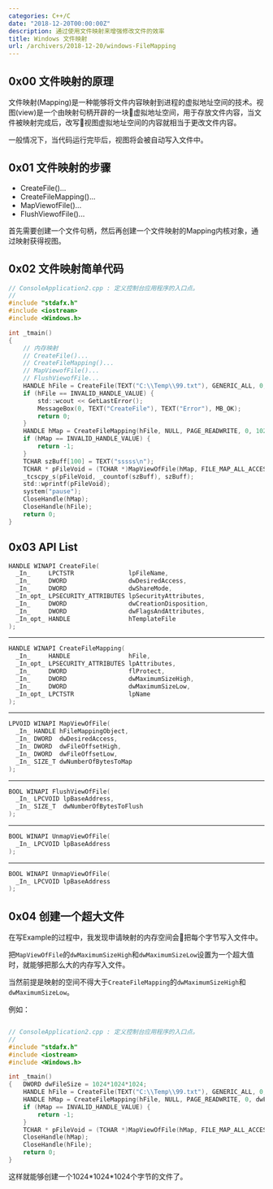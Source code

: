 ```yaml
---
categories: C++/C
date: "2018-12-20T00:00:00Z"
description: 通过使用文件映射来增强修改文件的效率
title: Windows 文件映射
url: /archivers/2018-12-20/windows-FileMapping
---
```


## 0x00 文件映射的原理

文件映射(Mapping)是一种能够将文件内容映射到进程的虚拟地址空间的技术。视图(view)是一个由映射句柄开辟的一块虚拟地址空间，用于存放文件内容，当文件被映射完成后，改写视图虚拟地址空间的内容就相当于更改文件内容。

一般情况下，当代码运行完毕后，视图将会被自动写入文件中。


## 0x01 文件映射的步骤

* CreateFile()...
* CreateFileMapping()...
* MapViewofFile()...
* FlushViewofFile()...

首先需要创建一个文件句柄，然后再创建一个文件映射的Mapping内核对象，通过映射获得视图。

## 0x02 文件映射简单代码

```c
// ConsoleApplication2.cpp : 定义控制台应用程序的入口点。
//
#include "stdafx.h"
#include <iostream>
#include <Windows.h>

int _tmain()
{
	// 内存映射
	// CreateFile()...
	// CreateFileMapping()...
	// MapViewofFile()...
	// FlushViewofFile...
	HANDLE hFile = CreateFile(TEXT("C:\\Temp\\99.txt"), GENERIC_ALL, 0, NULL, OPEN_ALWAYS, FILE_ATTRIBUTE_NORMAL, NULL);
	if (hFile == INVALID_HANDLE_VALUE) {
		std::wcout << GetLastError();
		MessageBox(0, TEXT("CreateFile"), TEXT("Error"), MB_OK);
		return 0;
	}
	HANDLE hMap = CreateFileMapping(hFile, NULL, PAGE_READWRITE, 0, 1024, TEXT("f"));
	if (hMap == INVALID_HANDLE_VALUE) {
		return -1;
	}
	TCHAR szBuff[100] = TEXT("sssss\n");
	TCHAR * pFileVoid = (TCHAR *)MapViewOfFile(hMap, FILE_MAP_ALL_ACCESS, 0, 0, 1024);
	_tcscpy_s(pFileVoid, _countof(szBuff), szBuff);
	std::wprintf(pFileVoid);
	system("pause");
	CloseHandle(hMap);
	CloseHandle(hFile);
    return 0;
}
```

## 0x03 API List

```c
HANDLE WINAPI CreateFile(
  _In_     LPCTSTR               lpFileName,
  _In_     DWORD                 dwDesiredAccess,
  _In_     DWORD                 dwShareMode,
  _In_opt_ LPSECURITY_ATTRIBUTES lpSecurityAttributes,
  _In_     DWORD                 dwCreationDisposition,
  _In_     DWORD                 dwFlagsAndAttributes,
  _In_opt_ HANDLE                hTemplateFile
);
```
-----

```c
HANDLE WINAPI CreateFileMapping(
  _In_     HANDLE                hFile,
  _In_opt_ LPSECURITY_ATTRIBUTES lpAttributes,
  _In_     DWORD                 flProtect,
  _In_     DWORD                 dwMaximumSizeHigh,
  _In_     DWORD                 dwMaximumSizeLow,
  _In_opt_ LPCTSTR               lpName
);
```
----
```c
LPVOID WINAPI MapViewOfFile(
  _In_ HANDLE hFileMappingObject,
  _In_ DWORD  dwDesiredAccess,
  _In_ DWORD  dwFileOffsetHigh,
  _In_ DWORD  dwFileOffsetLow,
  _In_ SIZE_T dwNumberOfBytesToMap
);
```
-----
```c
BOOL WINAPI FlushViewOfFile(
  _In_ LPCVOID lpBaseAddress,
  _In_ SIZE_T  dwNumberOfBytesToFlush
);
```
----
```c
BOOL WINAPI UnmapViewOfFile(
  _In_ LPCVOID lpBaseAddress
);
```
----
```c
BOOL WINAPI UnmapViewOfFile(
  _In_ LPCVOID lpBaseAddress
);
```

## 0x04 创建一个超大文件

在写Example的过程中，我发现申请映射的内存空间会把每个字节写入文件中。

把`MapViewOfFile`的`dwMaximumSizeHigh`和`dwMaximumSizeLow`设置为一个超大值时，就能够把那么大的内存写入文件。

当然前提是映射的空间不得大于`CreateFileMapping`的`dwMaximumSizeHigh`和`dwMaximumSizeLow`。

例如：

```c

// ConsoleApplication2.cpp : 定义控制台应用程序的入口点。
//
#include "stdafx.h"
#include <iostream>
#include <Windows.h>

int _tmain()
{   DWORD dwFileSize = 1024*1024*1024;
	HANDLE hFile = CreateFile(TEXT("C:\\Temp\\99.txt"), GENERIC_ALL, 0, NULL, OPEN_ALWAYS, FILE_ATTRIBUTE_NORMAL, NULL);
	HANDLE hMap = CreateFileMapping(hFile, NULL, PAGE_READWRITE, 0, dwFileSize, TEXT("f"));
	if (hMap == INVALID_HANDLE_VALUE) {
		return -1;
	}
	TCHAR * pFileVoid = (TCHAR *)MapViewOfFile(hMap, FILE_MAP_ALL_ACCESS, 0, 0, dwFileSize);
	CloseHandle(hMap);
	CloseHandle(hFile);
    return 0;
}
```

这样就能够创建一个1024\*1024\*1024个字节的文件了。
